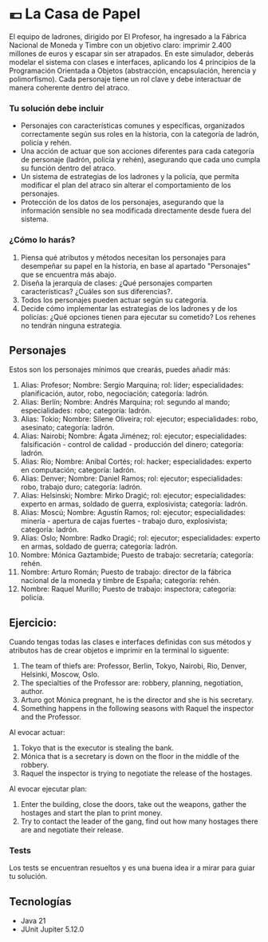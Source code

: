 # :euro: La Casa de Papel
El equipo de ladrones, dirigido por El Profesor, ha ingresado a la Fábrica Nacional de Moneda y Timbre con un objetivo claro: imprimir 2.400 millones de euros y escapar sin ser atrapados.
En este simulador, deberás modelar el sistema con clases e interfaces, aplicando los 4 principios de la Programación Orientada a Objetos (abstracción, encapsulación, herencia y polimorfismo). Cada personaje tiene un rol clave y debe interactuar de manera coherente dentro del atraco.

### Tu solución debe incluir
- Personajes con características comunes y específicas, organizados correctamente según sus roles en la historia, con la categoría de ladrón, policía y rehén.
- Una acción de actuar que son acciones diferentes para cada categoría de personaje (ladrón, policía y rehén), asegurando que cada uno cumpla su función dentro del atraco.
- Un sistema de estrategias de los ladrones y la policía, que permita modificar el plan del atraco sin alterar el comportamiento de los personajes.
- Protección de los datos de los personajes, asegurando que la información sensible no sea modificada directamente desde fuera del sistema.

### ¿Cómo lo harás?
1. Piensa qué atributos y métodos necesitan los personajes para desempeñar su papel en la historia, en base al apartado "Personajes" que se encuentra más abajo.
2. Diseña la jerarquía de clases: ¿Qué personajes comparten características? ¿Cuáles son sus diferencias?.
3. Todos los personajes pueden actuar según su categoría.
4. Decide cómo implementar las estrategias de los ladrones y de los policías: ¿Qué opciones tienen para ejecutar su cometido? Los rehenes no tendrán ninguna estrategia.

## Personajes
Estos son los personajes mínimos que crearás, puedes añadir más:
1. Alias: Profesor; Nombre: Sergio Marquina; rol: líder; especialidades: planificación, autor, robo, negociación; categoría: ladrón.
2. Alias: Berlín; Nombre: Andrés Marquina; rol: segundo al mando; especialidades: robo; categoría: ladrón.
3. Alias: Tokio; Nombre: Silene Oliveira; rol: ejecutor; especialidades: robo, asesinato; categoría: ladrón.
4. Alias: Nairobi; Nombre: Ágata Jiménez; rol: ejecutor; especialidades: falsificación - control de calidad - producción del dinero; categoría: ladrón.
5. Alias: Río; Nombre: Anibal Cortés; rol: hacker; especialidades: experto en computación; categoría: ladrón.
6. Alias: Denver; Nombre: Daniel Ramos; rol: ejecutor; especialidades: robo, trabajo duro; categoría: ladrón.
7. Alias: Helsinski; Nombre: Mirko Dragić; rol: ejecutor; especialidades: experto en armas, soldado de guerra, explosivista; categoría: ladrón.
8. Alias: Moscú; Nombre: Agustín Ramos; rol: ejecutor; especialidades: minería - apertura de cajas fuertes - trabajo duro, explosivista; categoría: ladrón.
9. Alias: Oslo; Nombre: Radko Dragić; rol: ejecutor; especialidades: experto en armas, soldado de guerra; categoría: ladrón.
10. Nombre: Mónica Gaztambide; Puesto de trabajo: secretaría; categoría: rehén.
11. Nombre: Arturo Román; Puesto de trabajo: director de la fábrica nacional de la moneda y timbre de España; categoría: rehén.
12. Nombre: Raquel Murillo; Puesto de trabajo: inspectora; categoría: policía.

## Ejercicio:
Cuando tengas todas las clases e interfaces definidas con sus métodos y atributos has de crear objetos e imprimir en la terminal lo siguente:

1. The team of thiefs are: Professor, Berlin, Tokyo, Nairobi, Rio, Denver, Helsinki, Moscow, Oslo.
2. The specialties of the Professor are: robbery, planning, negotiation, author.
3. Arturo got Mónica pregnant, he is the director and she is his secretary.
4. Something happens in the following seasons with Raquel the inspector and the Professor.

Al evocar actuar:
1. Tokyo that is the executor is stealing the bank.
2. Mónica that is a secretary is down on the floor in the middle of the robbery.
3. Raquel the inspector is trying to negotiate the release of the hostages.

Al evocar ejecutar plan:
1. Enter the building, close the doors, take out the weapons, gather the hostages and start the plan to print money.
2. Try to contact the leader of the gang, find out how many hostages there are and negotiate their release.

### Tests
Los tests se encuentran resueltos y es una buena idea ir a mirar para guiar tu solución.

## Tecnologías
- Java 21
- JUnit Jupiter 5.12.0 
